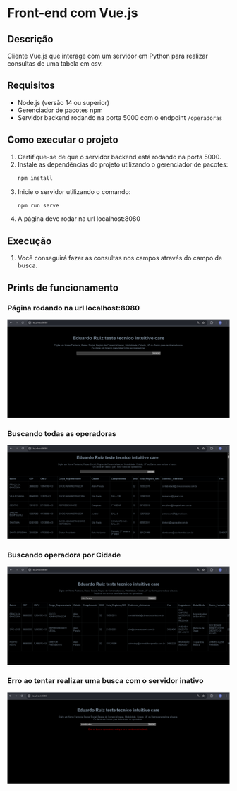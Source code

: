 # Front-end com Vue.js

## Descrição

Cliente Vue.js que interage com um servidor em Python para realizar consultas de uma tabela em csv.

## Requisitos

- Node.js (versão 14 ou superior)
- Gerenciador de pacotes npm
- Servidor backend rodando na porta 5000 com o endpoint `/operadoras`

## Como executar o projeto

1. Certifique-se de que o servidor backend está rodando na porta 5000.
2. Instale as dependências do projeto utilizando o gerenciador de pacotes:
   ```bash
   npm install
   ```
3. Inicie o servidor utilizando o comando:
   ```bash
   npm run serve
   ```
4. A página deve rodar na url localhost:8080

## Execução
1. Você conseguirá fazer as consultas nos campos através do campo de busca.

## Prints de funcionamento
### Página rodando na url localhost:8080
![print1](prints/frontexec.png)
### Buscando todas as operadoras
![print1](prints/frontexec2.png)
### Buscando operadora por Cidade
![print1](prints/frontexec3.png)
### Erro ao tentar realizar uma busca com o servidor inativo
![print1](prints/frontexec4.png)
